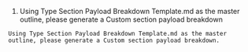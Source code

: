 1. Using Type Section Payload Breakdown Template.md as the master outline, please generate a Custom section payload breakdown
 ```text
Using Type Section Payload Breakdown Template.md as the master outline, please generate a Custom section payload breakdown.

```
